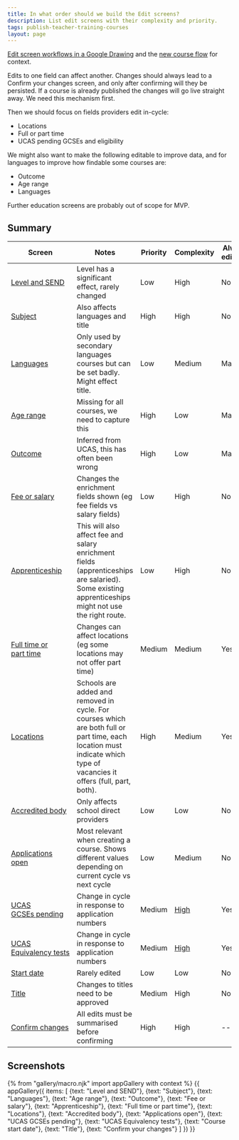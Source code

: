 ```yaml
---
title: In what order should we build the Edit screens?
description: List edit screens with their complexity and priority.
tags: publish-teacher-training-courses
layout: page
---
```

[Edit screen workflows in a Google Drawing](https://docs.google.com/drawings/d/1OrJYSTmRSJD2GEAWFnr2lXLNo7A9J9GDsPMQUm0Pi0M/edit) and the [new course flow](https://docs.google.com/drawings/d/1DAhz464j1XDyQPoOH0adIwAceUwuGU1rqsWkVn8ZQ8I/edit) for context.

Edits to one field can affect another. Changes should always lead to a Confirm your changes screen, and only after confirming will they be persisted. If a course is already published the changes will go live straight away. We need this mechanism first.

Then we should focus on fields providers edit in-cycle:

* Locations
* Full or part time
* UCAS pending GCSEs and eligibility

We might also want to make the following editable to improve data, and for languages to improve how findable some courses are:

* Outcome
* Age range
* Languages

Further education screens are probably out of scope for MVP.

## Summary

| Screen | Notes | Priority | Complexity | Always editable |
|-|-|-|-|-|
| [Level and SEND](#level-and-send) | Level has a significant effect, rarely changed | Low | High | No |
| [Subject](#subject) | Also affects languages and title | High | High | No |
| [Languages](#languages) | Only used by secondary languages courses but can be set badly. Might effect title. | Low | Medium | Maybe |
| [Age range](#age-range) | Missing for all courses, we need to capture this | High | Low | Maybe |
| [Outcome](#outcome) | Inferred from UCAS, this has often been wrong | High | Low | Maybe |
| [Fee or salary](#fee-or-salary) | Changes the enrichment fields shown (eg fee fields vs salary fields) | Low | High | No |
| [Apprenticeship](#apprenticeship) | This will also affect fee and salary enrichment fields (apprenticeships are salaried). Some existing apprenticeships might not use the right route. | Low | High | No |
| [Full time or part&nbsp;time](#full-time-or-part-time) | Changes can affect locations (eg some locations may not offer part time)  | Medium | Medium | Yes |
| [Locations](#locations) | Schools are added and removed in cycle. For courses which are both full or part time, each location must indicate which type of vacancies it offers (full, part, both). | High | Medium | Yes |
| [Accredited body](#accredited-body) | Only affects school direct providers | Low | Low | No |
| [Applications open](#applications-open) | Most relevant when creating a course. Shows different values depending on current cycle vs next cycle | Low | Medium | No |
| [UCAS GCSEs&nbsp;pending](#ucas-gcses-pending) | Change in cycle in response to application numbers | Medium | [High](/publish-teacher-training-courses/minimum-course-requirements-logic) | Yes |
| [UCAS Equivalency&nbsp;tests](#ucas-equivalency-tests) | Change in cycle in response to application numbers | Medium | [High](/publish-teacher-training-courses/minimum-course-requirements-logic) | Yes |
| [Start date](#course-start-date) | Rarely edited | Low | Low | No |
| [Title](#title) | Changes to titles need to be approved | Medium | High | No |
| [Confirm changes](#confirm-your-change) | All edits must be summarised before confirming | High | High | -- |

## Screenshots

{% from "gallery/macro.njk" import appGallery with context %}
{{ appGallery({
  items: [
    {text: "Level and SEND"},
    {text: "Subject"},
    {text: "Languages"},
    {text: "Age range"},
    {text: "Outcome"},
    {text: "Fee or salary"},
    {text: "Apprenticeship"},
    {text: "Full time or part time"},
    {text: "Locations"},
    {text: "Accredited body"},
    {text: "Applications open"},
    {text: "UCAS GCSEs pending"},
    {text: "UCAS Equivalency tests"},
    {text: "Course start date"},
    {text: "Title"},
    {text: "Confirm your changes"}
  ]
}) }}

